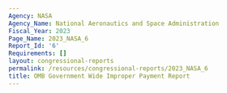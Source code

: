 ```yaml
---
Agency: NASA
Agency_Name: National Aeronautics and Space Administration
Fiscal_Year: 2023
Page_Name: 2023_NASA_6
Report_Id: '6'
Requirements: []
layout: congressional-reports
permalink: /resources/congressional-reports/2023_NASA_6
title: OMB Government Wide Improper Payment Report
---
```

